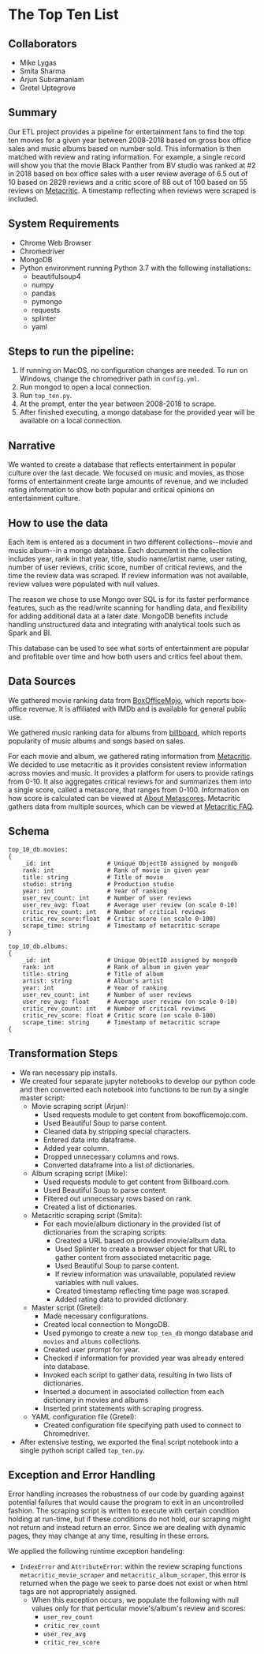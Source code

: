 # The Top Ten List

## Collaborators

* Mike Lygas
* Smita Sharma
* Arjun Subramaniam
* Gretel Uptegrove

## Summary 

Our ETL project provides a pipeline for entertainment fans to find the top ten movies for a given year between 2008-2018 based on gross box office sales and music albums based on number sold. This information is then matched with review and rating information. For example, a single record will show you that the movie Black Panther from BV studio was ranked at #2 in 2018 based on box office sales with a user review average of 6.5 out of 10 based on 2829 reviews and a critic score of 88 out of 100 based on 55 reviews on [Metacritic](https://www.metacritic.com/). A timestamp reflecting when reviews were scraped is included.

## System Requirements
* Chrome Web Browser
* Chromedriver
* MongoDB
* Python environment running Python 3.7 with the following installations:
    * beautifulsoup4
    * numpy
    * pandas
    * pymongo
    * requests
    * splinter
    * yaml

## Steps to run the pipeline:

1. If running on MacOS, no configuration changes are needed. To run on Windows, change the chromedriver path in `config.yml`.
2. Run mongod to open a local connection.
3. Run `top_ten.py`.
4. At the prompt, enter the year between 2008-2018 to scrape.
5. After finished executing, a mongo database for the provided year will be available on a local connection.

## Narrative

We wanted to create a database that reflects entertainment in popular culture over the last decade. We focused on music and movies, as those forms of entertainment create large amounts of revenue, and we included rating information to show both popular and critical opinions on entertainment culture.

## How to use the data

Each item is entered as a document in two different collections--movie and music album--in a mongo database. Each document in the collection includes year, rank in that year, title, studio name/artist name, user rating, number of user reviews, critic score, number of critical reviews, and the time the review data was scraped. If review information was not available, review values were populated with null values.

The reason we chose to use Mongo over SQL is for its faster performance features, such as the read/write scanning for handling data, and flexibility for adding additional data at a later date. MongoDB benefits include handling unstructured data and integrating with analytical tools such as Spark and BI.

This database can be used to see what sorts of entertainment are popular and profitable over time and how both users and critics feel about them.

## Data Sources

We gathered movie ranking data from [BoxOfficeMojo](https://www.boxofficemojo.com/), which reports box-office revenue. It is affiliated with IMDb and is available for general public use.
 
We gathered music ranking data for albums from [billboard](https://www.billboard.com/), which reports popularity of music albums and songs based on sales.

For each movie and album, we gathered rating information from [Metacritic](https://www.metacritic.com/). We decided to use metacritic as it provides consistent review information across movies and music. It provides a platform for users to provide ratings from 0-10. It also aggregates critical reviews for and summarizes them into a single score, called a metascore, that ranges from 0-100. Information on how score is calculated can be viewed at [About Metascores](https://www.metacritic.com/about-metascores). Metacritic gathers data from multiple sources, which can be viewed at [Metacritic FAQ](https://www.metacritic.com/faq#item12).

## Schema

```
top_10_db.movies:
{
    _id: int                # Unique ObjectID assigned by mongodb
    rank: int               # Rank of movie in given year
    title: string           # Title of movie
    studio: string          # Production studio
    year: int               # Year of ranking
    user_rev_count: int     # Number of user reviews
    user_rev_avg: float     # Average user review (on scale 0-10)
    critic_rev_count: int   # Number of critical reviews
    critic_rev_score:float  # Critic score (on scale 0-100)
    scrape_time: string     # Timestamp of metacritic scrape
}

top_10_db.albums:
{
    _id: int                # Unique ObjectID assigned by mongodb
    rank: int               # Rank of album in given year
    title: string           # Title of album
    artist: string          # Album's artist
    year: int               # Year of ranking
    user_rev_count: int     # Number of user reviews
    user_rev_avg: float     # Average user review (on scale 0-10)
    critic_rev_count: int   # Number of critical reviews
    critic_rev_score: float # Critic score (on scale 0-100)
    scrape_time: string     # Timestamp of metacritic scrape
{
```

## Transformation Steps

* We ran necessary pip installs.
* We created four separate jupyter notebooks to develop our python code and then converted each notebook into functions to be run by a single master script:
    * Movie scraping script (Arjun):
        * Used requests module to get content from boxofficemojo.com.
        * Used Beautiful Soup to parse content.
        * Cleaned data by stripping special characters.
        * Entered data into dataframe.
        * Added year column.
        * Dropped unnecessary columns and rows.
        * Converted dataframe into a list of dictionaries.
    * Album scraping script (Mike):
	    * Used requests module to get content from Billboard.com.
        * Used Beautiful Soup to parse content.
        * Filtered out unnecessary rows based on rank.
        * Created a list of dictionaries.
    * Metacritic scraping script (Smita):
        * For each movie/album dictionary in the provided list of dictionaries from the scraping scripts:
            * Created a URL based on provided movie/album data.
            * Used Splinter to create a browser object for that URL to gather content from associated metacritic page.
            * Used Beautiful Soup to parse content.
            * If review information was unavailable, populated review variables with null values.
            * Created timestamp reflecting time page was scraped.
            * Added rating data to provided dictionary.
    * Master script (Gretel):
        * Made necessary configurations.
        * Created local connection to MongoDB.
        * Used pymongo to create a new `top_ten_db` mongo database and `movies` and `albums` collections.
        * Created user prompt for year.
        * Checked if information for provided year was already entered into database.
        * Invoked each script to gather data, resulting in two lists of dictionaries.
        * Inserted a document in associated collection from each dictionary in movies and albums
        * Inserted print statements with scraping progress.
    * YAML configuration file (Gretel):
        * Created configuration file specifying path used to connect to Chromedriver.
* After extensive testing, we exported the final script notebook into a single python script called `top_ten.py`.

## Exception and Error Handling

Error handling increases the robustness of our code by guarding against potential failures that would cause the program to exit in an uncontrolled fashion.  The scraping script is written to execute with certain condition holding at run-time, but if these conditions do not hold, our scraping might not return and instead return an error. Since we are dealing with dynamic pages, they may change at any time, resulting in these errors.

We applied the following runtime exception handeling:
* `IndexError` and `AttributeError`: within the review scraping functions `metacritic_movie_scraper` and `metacritic_album_scraper`, this error is returned when the page we seek to parse does not exist or when html tags are not appropriately assigned.
    * When this exception occurs, we populate the following with null values only for that perticular movie's/album's review and scores:
        * `user_rev_count`
        * `critic_rev_count`
        * `user_rev_avg`
        * `critic_rev_score`